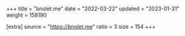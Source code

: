 +++
title = "bnolet.me"
date = "2022-03-22"
updated = "2023-01-31"
weight = 158190

[extra]
source = "https://bnolet.me"
ratio = 3
size = 154
+++
